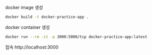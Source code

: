 docker image 생성
```bash
docker build -t docker-practice-app .
```


docker container 생성
```bash
docker run --rm -it -p 3000:5000/tcp docker-practice-app:latest
```


접속
http://localhost:3000
